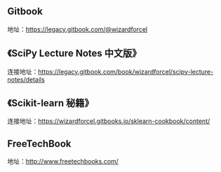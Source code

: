 Gitbook
---
地址：https://legacy.gitbook.com/@wizardforcel  

《SciPy Lecture Notes 中文版》 
---
连接地址：https://legacy.gitbook.com/book/wizardforcel/scipy-lecture-notes/details

《Scikit-learn 秘籍》  
---
连接地址：https://wizardforcel.gitbooks.io/sklearn-cookbook/content/  

FreeTechBook
---
地址：http://www.freetechbooks.com/
